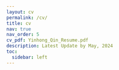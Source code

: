 ```yaml
---
layout: cv
permalink: /cv/
title: cv
nav: true
nav_order: 5
cv_pdf: Yinhong_Qin_Resume.pdf
description: Latest Update by May, 2024
toc:
  sidebar: left
---
```

